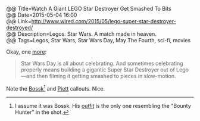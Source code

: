 @@ Title=Watch A Giant LEGO Star Destroyer Get Smashed To Bits  
@@ Date=2015-05-04 16:00  
@@ Link=http://www.wired.com/2015/05/lego-super-star-destroyer-destroyed/  
@@ Description=Legos. Star Wars. A match made in heaven.  
@@ Tags=Legos, Star Wars, Star Wars Day, May The Fourth, sci-fi, movies  

Okay, one [more][theoveranalyzed]:
>Star Wars Day is all about celebrating. And sometimes celebrating properly means building a gigantic Super Star Destroyer out of Lego—and then filming it getting smashed to pieces in slow-motion. 

Note the [Bossk][wikia][^bo] and [Piett][wikia 2] callouts. Nice. 

[^bo]: I assume it was Bossk. His [outfit][gunaxin] is the only one resembling the "Bounty Hunter" in the shot. 

[gunaxin]: http://gadgets.gunaxin.com/a-tribute-to-the-bounty-hunters-of-empire-strikes-back/56308
[theoveranalyzed]: http://www.theoveranalyzed.net/2015/5/4/mark-hamill-star-wars-screen-test
[wikia]: http://starwars.wikia.com/wiki/Bossk
[wikia 2]: http://starwars.wikia.com/wiki/Firmus_Piett